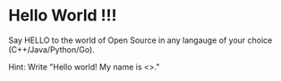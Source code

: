 # Hello World !!!
Say HELLO to the world of Open Source in any langauge of your choice (C++/Java/Python/Go).

Hint: Write "Hello world! My name is <<Your name>>."
